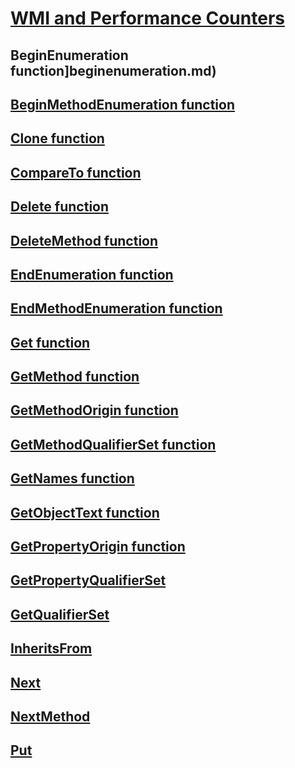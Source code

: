 # [ WMI and Performance Counters ](index.md)
## BeginEnumeration function]beginenumeration.md)
## [BeginMethodEnumeration function](beginmethodenumeration.md)
## [Clone function](clone.md)
## [CompareTo function](compareto.md)
## [Delete function](delete.md)
## [DeleteMethod function](deletemethod.md)
## [EndEnumeration function](endenumeration.md)
## [EndMethodEnumeration function](endmethodenumeration.md)
## [Get function](get.md)
## [GetMethod function](getmethod.md)
## [GetMethodOrigin function](getmethodorigin.md)
## [GetMethodQualifierSet function](getmethodqualifierset.md)
## [GetNames function](getnames.md)
## [GetObjectText function](getobjecttext.md)
## [GetPropertyOrigin function](getpropertyorigin.md)
## [GetPropertyQualifierSet](getpropertyqualifierset.md)
## [GetQualifierSet](getqualifierset.md)
## [InheritsFrom](inheritsfrom.md)
## [Next](next.md)
## [NextMethod](nextmethod.md)
## [Put](put.md)


